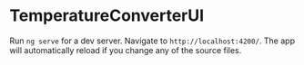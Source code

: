 # TemperatureConverterUI

Run `ng serve` for a dev server. Navigate to `http://localhost:4200/`. The app will automatically reload if you change any of the source files.
